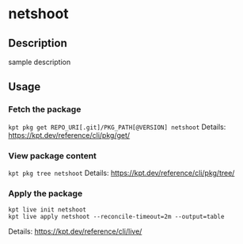 # netshoot

## Description
sample description

## Usage

### Fetch the package
`kpt pkg get REPO_URI[.git]/PKG_PATH[@VERSION] netshoot`
Details: https://kpt.dev/reference/cli/pkg/get/

### View package content
`kpt pkg tree netshoot`
Details: https://kpt.dev/reference/cli/pkg/tree/

### Apply the package
```
kpt live init netshoot
kpt live apply netshoot --reconcile-timeout=2m --output=table
```
Details: https://kpt.dev/reference/cli/live/
